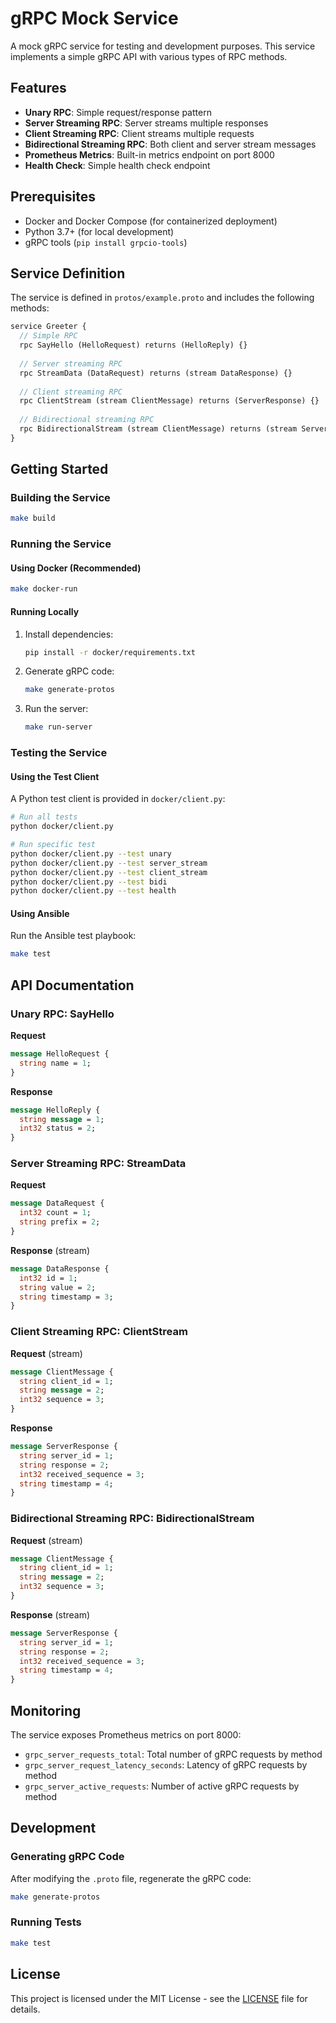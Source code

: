 # gRPC Mock Service

A mock gRPC service for testing and development purposes. This service implements a simple gRPC API with various types of RPC methods.

## Features

- **Unary RPC**: Simple request/response pattern
- **Server Streaming RPC**: Server streams multiple responses
- **Client Streaming RPC**: Client streams multiple requests
- **Bidirectional Streaming RPC**: Both client and server stream messages
- **Prometheus Metrics**: Built-in metrics endpoint on port 8000
- **Health Check**: Simple health check endpoint

## Prerequisites

- Docker and Docker Compose (for containerized deployment)
- Python 3.7+ (for local development)
- gRPC tools (`pip install grpcio-tools`)

## Service Definition

The service is defined in `protos/example.proto` and includes the following methods:

```protobuf
service Greeter {
  // Simple RPC
  rpc SayHello (HelloRequest) returns (HelloReply) {}
  
  // Server streaming RPC
  rpc StreamData (DataRequest) returns (stream DataResponse) {}
  
  // Client streaming RPC
  rpc ClientStream (stream ClientMessage) returns (ServerResponse) {}
  
  // Bidirectional streaming RPC
  rpc BidirectionalStream (stream ClientMessage) returns (stream ServerResponse) {}
}
```

## Getting Started

### Building the Service

```bash
make build
```

### Running the Service

#### Using Docker (Recommended)

```bash
make docker-run
```

#### Running Locally

1. Install dependencies:
   ```bash
   pip install -r docker/requirements.txt
   ```

2. Generate gRPC code:
   ```bash
   make generate-protos
   ```

3. Run the server:
   ```bash
   make run-server
   ```

### Testing the Service

#### Using the Test Client

A Python test client is provided in `docker/client.py`:

```bash
# Run all tests
python docker/client.py

# Run specific test
python docker/client.py --test unary
python docker/client.py --test server_stream
python docker/client.py --test client_stream
python docker/client.py --test bidi
python docker/client.py --test health
```

#### Using Ansible

Run the Ansible test playbook:

```bash
make test
```

## API Documentation

### Unary RPC: SayHello

**Request**
```protobuf
message HelloRequest {
  string name = 1;
}
```

**Response**
```protobuf
message HelloReply {
  string message = 1;
  int32 status = 2;
}
```

### Server Streaming RPC: StreamData

**Request**
```protobuf
message DataRequest {
  int32 count = 1;
  string prefix = 2;
}
```

**Response** (stream)
```protobuf
message DataResponse {
  int32 id = 1;
  string value = 2;
  string timestamp = 3;
}
```

### Client Streaming RPC: ClientStream

**Request** (stream)
```protobuf
message ClientMessage {
  string client_id = 1;
  string message = 2;
  int32 sequence = 3;
}
```

**Response**
```protobuf
message ServerResponse {
  string server_id = 1;
  string response = 2;
  int32 received_sequence = 3;
  string timestamp = 4;
}
```

### Bidirectional Streaming RPC: BidirectionalStream

**Request** (stream)
```protobuf
message ClientMessage {
  string client_id = 1;
  string message = 2;
  int32 sequence = 3;
}
```

**Response** (stream)
```protobuf
message ServerResponse {
  string server_id = 1;
  string response = 2;
  int32 received_sequence = 3;
  string timestamp = 4;
}
```

## Monitoring

The service exposes Prometheus metrics on port 8000:

- `grpc_server_requests_total`: Total number of gRPC requests by method
- `grpc_server_request_latency_seconds`: Latency of gRPC requests by method
- `grpc_server_active_requests`: Number of active gRPC requests by method

## Development

### Generating gRPC Code

After modifying the `.proto` file, regenerate the gRPC code:

```bash
make generate-protos
```

### Running Tests

```bash
make test
```

## License

This project is licensed under the MIT License - see the [LICENSE](LICENSE) file for details.
